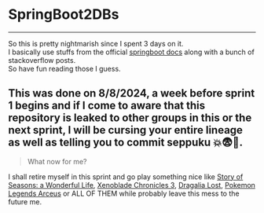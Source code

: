 # SpringBoot2DBs
<hr>
So this is pretty nightmarish since I spent 3 days on it.<br>
I basically use stuffs from the official <a href="https://docs.spring.io/spring-boot/docs/2.1.x/reference/html/howto-data-access.html#howto-two-datasources">springboot docs</a> along with a bunch of stackoverflow posts. <br>
So have fun reading those I guess.

## This was done on 8/8/2024, a week before sprint 1 begins and if I come to aware that this repository is leaked to other groups in this or the next sprint, I will be cursing your entire lineage as well as telling you to commit seppuku :boom::fearful::gun:.

> What now for me?

I shall retire myself in this sprint and go play something nice like [Story of Seasons: a Wonderful Life](https://www.nintendo.com/en-gb/Games/Nintendo-Switch-games/STORY-OF-SEASONS-A-Wonderful-Life-2264866.html?srsltid=AfmBOoqW3epor27ErQ93Tcr00XkU5s-L-MXaN2P8JoZJSycLFkhJEdl1), [Xenoblade Chronicles 3](https://www.nintendo.com/th/switch/az3h/index.html?srsltid=AfmBOoqLwgIpP5VV1dkCQQ3Kvrc7PUFPBvAcySUNnpvBbyapNidXvgsl), [Dragalia Lost](https://dragalialost.com), [Pokemon Legends Arceus](https://www.nintendo.com/us/store/products/pokemon-legends-arceus-switch/?srsltid=AfmBOor145HwoDu8UiWgTwBMyUdsbjv8zYtrqcf82sFT-_00dzXsiWOk) or ALL OF THEM while probably leave this mess to the future me.
